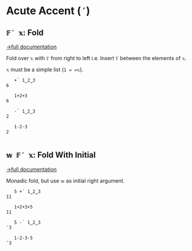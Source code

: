 # Acute Accent (`´`)

## `𝔽´ 𝕩`: Fold
[→full documentation](https://mlochbaum.github.io/BQN/doc/fold.html)

Fold over `𝕩` with `𝔽` from right to left i.e. Insert `𝔽` between the elements of `𝕩`.

`𝕩` must be a simple list (`1 = =𝕩`).

```bqn
   +´ 1‿2‿3
6

   1+2+3
6

   -´ 1‿2‿3
2

   1-2-3
2


```
## `𝕨 𝔽´ 𝕩`: Fold With Initial
[→full documentation](https://mlochbaum.github.io/BQN/doc/fold.html#initial-element)

Monadic fold, but use `𝕨` as initial right argument.

```bqn
   5 +´ 1‿2‿3
11

   1+2+3+5
11

   5 -´ 1‿2‿3
¯3

   1-2-3-5
¯3
```
